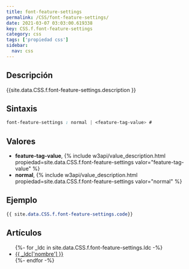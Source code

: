 ```yaml
---
title: font-feature-settings
permalink: /CSS/font-feature-settings/
date: 2021-03-07 03:03:00.619338
key: CSS.f.font-feature-settings
category: css
tags: ['propiedad css']
sidebar: 
  nav: css
---
```


## Descripción
{{site.data.CSS.f.font-feature-settings.description }}

## Sintaxis
~~~css
font-feature-settings : normal | <feature-tag-value> #
~~~

## Valores
* **feature-tag-value**,  {% include w3api/value_description.html propiedad=site.data.CSS.f.font-feature-settings valor="feature-tag-value" %}
* **normal**,  {% include w3api/value_description.html propiedad=site.data.CSS.f.font-feature-settings valor="normal" %}

## Ejemplo
~~~css
{{ site.data.CSS.f.font-feature-settings.code}}
~~~

## Artículos
<ul>
{%- for _ldc in site.data.CSS.f.font-feature-settings.ldc -%}
   <li>
       <a href="{{_ldc['url'] }}">{{ _ldc['nombre'] }}</a>
   </li>
{%- endfor -%}
</ul>
